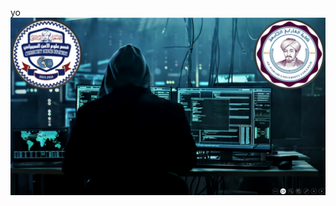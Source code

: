 yo
![image alt](https://github.com/DARKCHAOS33/DARKCHAOS33.github.io/blob/c7c7d1ad993356dd7e930f910ff31100c6da754c/photo_2025-04-13_20-11-12.jpg)
